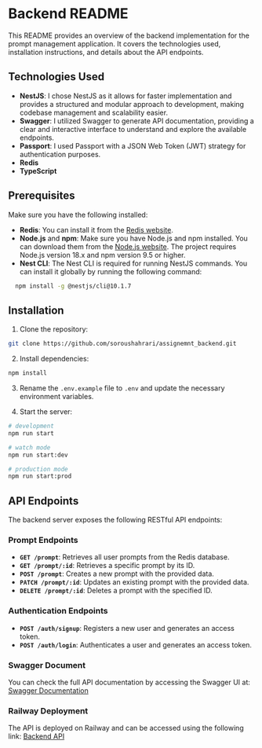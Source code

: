 # Backend README

This README provides an overview of the backend implementation for the prompt management application. It covers the technologies used, installation instructions, and details about the API endpoints.

## Technologies Used
- **NestJS**: I chose NestJS as it allows for faster implementation and provides a structured and modular approach to development, making codebase management and scalability easier.
- **Swagger**: I utilized Swagger to generate API documentation, providing a clear and interactive interface to understand and explore the available endpoints.
- **Passport**: I used Passport with a JSON Web Token (JWT) strategy for authentication purposes.
- **Redis**
- **TypeScript**


## Prerequisites
Make sure you have the following installed:

- **Redis**: You can install it from the [Redis website](https://redis.io/download).
- **Node.js** and **npm**: Make sure you have Node.js and npm installed. You can download them from the [Node.js website](https://nodejs.org). The project requires Node.js version 18.x and npm version 9.5 or higher.
- **Nest CLI**: The Nest CLI is required for running NestJS commands. You can install it globally by running the following command:
```bash
  npm install -g @nestjs/cli@10.1.7
```

## Installation
1. Clone the repository:
```bash
git clone https://github.com/soroushahrari/assignemnt_backend.git
```
2. Install dependencies:
```bash
npm install
```
3. Rename the `.env.example` file to `.env` and update the necessary environment variables.

4. Start the server:
```bash
# development
npm run start

# watch mode
npm run start:dev

# production mode
npm run start:prod
```
## API Endpoints

The backend server exposes the following RESTful API endpoints:

### Prompt Endpoints

- **`GET /prompt`**: Retrieves all user prompts from the Redis database.
- **`GET /prompt/:id`**: Retrieves a specific prompt by its ID.
- **`POST /prompt`**: Creates a new prompt with the provided data.
- **`PATCH /prompt/:id`**: Updates an existing prompt with the provided data.
- **`DELETE /prompt/:id`**: Deletes a prompt with the specified ID.

### Authentication Endpoints

- **`POST /auth/signup`**: Registers a new user and generates an access token.
- **`POST /auth/login`**: Authenticates a user and generates an access token.

### Swagger Document

You can check the full API documentation by accessing the Swagger UI at: [Swagger Documentation](https://assignemntbackend-production.up.railway.app/api)

### Railway Deployment

The API is deployed on Railway and can be accessed using the following link: [Backend API](https://assignemntbackend-production.up.railway.app)

